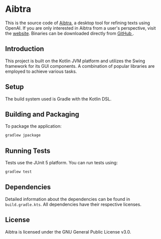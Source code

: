 # Aibtra

This is the source code of [Aibtra](https://www.aibtra.dev/), a desktop tool for refining texts using OpenAI.
If you are only interested in Aibtra from a user's perspective, visit the [website](https://www.aibtra.dev/).
Binaries can be downloaded directly from [GitHub ](https://github.com/aibtra/aibtra/releases/tag/latest).

## Introduction

This project is built on the Kotlin JVM platform and utilizes the Swing framework for its GUI components. A combination of popular libraries are employed to achieve various tasks.

## Setup

The build system used is Gradle with the Kotlin DSL.

## Building and Packaging

To package the application:

```bash
gradlew jpackage
```

## Running Tests

Tests use the JUnit 5 platform. You can run tests using:

```bash
gradlew test
```

## Dependencies

Detailed information about the dependencies can be found in `build.gradle.kts`.
All dependencies have their respective licenses.

## License

Aibtra is licensed under the GNU General Public License v3.0.
